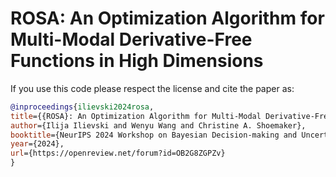 # ROSA: An Optimization Algorithm for Multi-Modal Derivative-Free Functions in High Dimensions

If you use this code please respect the license and cite the paper as:
```bib
@inproceedings{ilievski2024rosa,
title={{ROSA}: An Optimization Algorithm for Multi-Modal Derivative-Free Functions in High Dimensions},
author={Ilija Ilievski and Wenyu Wang and Christine A. Shoemaker},
booktitle={NeurIPS 2024 Workshop on Bayesian Decision-making and Uncertainty},
year={2024},
url={https://openreview.net/forum?id=OB2G8ZGPZv}
}
```
